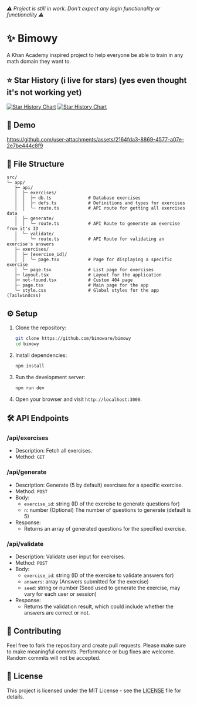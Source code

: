 _⚠️ Project is still in work. Don't expect any login functionality or functionality ⚠️_

# ✨ Bimowy

A Khan Academy inspired project to help everyone be able to train in any math domain they want to.

## ⭐ Star History (i live for stars) (yes even thought it's not working yet)

[![Star History Chart](https://api.star-history.com/svg?repos=bimoware/bimowy#gh-light-mode-only)](https://star-history.com/#bimoware/bimowy#gh-light-mode-only)
[![Star History Chart](https://api.star-history.com/svg?repos=bimoware/bimowy&theme=dark#gh-dark-mode-only)](https://star-history.com/#bimoware/bimowy#gh-dark-mode-only)

## 🎥 Demo

https://github.com/user-attachments/assets/2164fda3-8869-4577-a07e-2e7be444c8f9

## 📁 File Structure

```plaintext
src/
└─ app/
   ├─ api/
   │  ├─ exercises/
   │  │  ├─ db.ts              # Database exercises
   │  │  ├─ defs.ts            # Definitions and types for exercises
   │  │  └─ route.ts           # API route for getting all exercises data
   │  ├─ generate/
   │  │  └─ route.ts           # API Route to generate an exercise from it's ID
   │  └─ validate/
   │     └─ route.ts           # API Route for validating an exercise's answers
   ├─ exercises/
   │  ├─ [exercise_id]/
   │  │  └─ page.tsx           # Page for displaying a specific exercise
   │  └─ page.tsx              # List page for exercises
   ├─ layout.tsx               # Layout for the application
   ├─ not-found.tsx            # Custom 404 page
   ├─ page.tsx                 # Main page for the app
   └─ style.css                # Global styles for the app (Tailwindcss)
```

## ⚙️ Setup

1. Clone the repository:

    ```bash
    git clone https://github.com/bimoware/bimowy
    cd bimowy
    ```

2. Install dependencies:

    ```bash
    npm install
    ```

3. Run the development server:

    ```bash
    npm run dev
    ```

4. Open your browser and visit `http://localhost:3000`.

## 🛠️ API Endpoints

### /api/exercises

-   Description: Fetch all exercises.
-   Method: `GET`

### /api/generate

-   Description: Generate (5 by default) exercises for a specific exercise.
-   Method: `POST`
-   Body:
    -   `exercise_id`: string (ID of the exercise to generate questions for)
    -   `n`: number (Optional) The number of questions to generate (default is 5)
-   Response:
    -   Returns an array of generated questions for the specified exercise.

### /api/validate

-   Description: Validate user input for exercises.
-   Method: `POST`
-   Body:
    -   `exercise_id`: string (ID of the exercise to validate answers for)
    -   `answers`: array (Answers submitted for the exercise)
    -   `seed`: string or number (Seed used to generate the exercise, may vary for each user or session)
-   Response:
    -   Returns the validation result, which could include whether the answers are correct or not.

## 🤝 Contributing

Feel free to fork the repository and create pull requests. Please make sure to make meaningful commits. Performance or bug fixes are welcome. Random commits will not be accepted.

## 📄 License

This project is licensed under the MIT License - see the [LICENSE](LICENSE) file for details.
